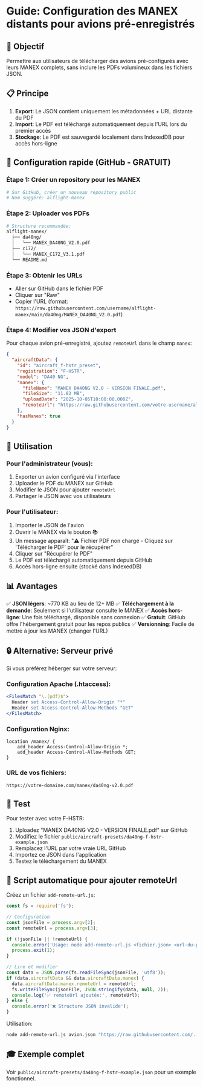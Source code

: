 # Guide: Configuration des MANEX distants pour avions pré-enregistrés

## 🎯 Objectif

Permettre aux utilisateurs de télécharger des avions pré-configurés avec leurs MANEX complets, sans inclure les PDFs volumineux dans les fichiers JSON.

## 📋 Principe

1. **Export**: Le JSON contient uniquement les métadonnées + URL distante du PDF
2. **Import**: Le PDF est téléchargé automatiquement depuis l'URL lors du premier accès
3. **Stockage**: Le PDF est sauvegardé localement dans IndexedDB pour accès hors-ligne

## 🔧 Configuration rapide (GitHub - GRATUIT)

### Étape 1: Créer un repository pour les MANEX

```bash
# Sur GitHub, créer un nouveau repository public
# Nom suggéré: alflight-manex
```

### Étape 2: Uploader vos PDFs

```bash
# Structure recommandée:
alflight-manex/
  ├── da40ng/
  │   └── MANEX_DA40NG_V2.0.pdf
  ├── c172/
  │   └── MANEX_C172_V3.1.pdf
  └── README.md
```

### Étape 3: Obtenir les URLs

- Aller sur GitHub dans le fichier PDF
- Cliquer sur "Raw"
- Copier l'URL (format: `https://raw.githubusercontent.com/username/alflight-manex/main/da40ng/MANEX_DA40NG_V2.0.pdf`)

### Étape 4: Modifier vos JSON d'export

Pour chaque avion pré-enregistré, ajoutez `remoteUrl` dans le champ `manex`:

```json
{
  "aircraftData": {
    "id": "aircraft_f-hstr_preset",
    "registration": "F-HSTR",
    "model": "DA40 NG",
    "manex": {
      "fileName": "MANEX DA40NG V2.0 - VERSION FINALE.pdf",
      "fileSize": "11.82 MB",
      "uploadDate": "2025-10-05T10:00:00.000Z",
      "remoteUrl": "https://raw.githubusercontent.com/votre-username/alflight-manex/main/da40ng/MANEX_DA40NG_V2.0.pdf"
    },
    "hasManex": true
  }
}
```

## 🚀 Utilisation

### Pour l'administrateur (vous):

1. Exporter un avion configuré via l'interface
2. Uploader le PDF du MANEX sur GitHub
3. Modifier le JSON pour ajouter `remoteUrl`
4. Partager le JSON avec vos utilisateurs

### Pour l'utilisateur:

1. Importer le JSON de l'avion
2. Ouvrir le MANEX via le bouton 📚
3. Un message apparaît: "⚠️ Fichier PDF non chargé - Cliquez sur 'Télécharger le PDF' pour le récupérer"
4. Cliquer sur "Récupérer le PDF"
5. Le PDF est téléchargé automatiquement depuis GitHub
6. Accès hors-ligne ensuite (stocké dans IndexedDB)

## 📊 Avantages

✅ **JSON légers**: ~770 KB au lieu de 12+ MB
✅ **Téléchargement à la demande**: Seulement si l'utilisateur consulte le MANEX
✅ **Accès hors-ligne**: Une fois téléchargé, disponible sans connexion
✅ **Gratuit**: GitHub offre l'hébergement gratuit pour les repos publics
✅ **Versionning**: Facile de mettre à jour les MANEX (changer l'URL)

## 🔒 Alternative: Serveur privé

Si vous préférez héberger sur votre serveur:

### Configuration Apache (.htaccess):

```apache
<FilesMatch "\.(pdf)$">
  Header set Access-Control-Allow-Origin "*"
  Header set Access-Control-Allow-Methods "GET"
</FilesMatch>
```

### Configuration Nginx:

```nginx
location /manex/ {
    add_header Access-Control-Allow-Origin *;
    add_header Access-Control-Allow-Methods GET;
}
```

### URL de vos fichiers:

```
https://votre-domaine.com/manex/da40ng-v2.0.pdf
```

## 🧪 Test

Pour tester avec votre F-HSTR:

1. Uploadez "MANEX DA40NG V2.0 - VERSION FINALE.pdf" sur GitHub
2. Modifiez le fichier `public/aircraft-presets/da40ng-f-hstr-example.json`
3. Remplacez l'URL par votre vraie URL GitHub
4. Importez ce JSON dans l'application
5. Testez le téléchargement du MANEX

## 📝 Script automatique pour ajouter remoteUrl

Créez un fichier `add-remote-url.js`:

```javascript
const fs = require('fs');

// Configuration
const jsonFile = process.argv[2];
const remoteUrl = process.argv[3];

if (!jsonFile || !remoteUrl) {
  console.error('Usage: node add-remote-url.js <fichier.json> <url-du-pdf>');
  process.exit(1);
}

// Lire et modifier
const data = JSON.parse(fs.readFileSync(jsonFile, 'utf8'));
if (data.aircraftData && data.aircraftData.manex) {
  data.aircraftData.manex.remoteUrl = remoteUrl;
  fs.writeFileSync(jsonFile, JSON.stringify(data, null, 2));
  console.log('✅ remoteUrl ajoutée:', remoteUrl);
} else {
  console.error('❌ Structure JSON invalide');
}
```

Utilisation:
```bash
node add-remote-url.js avion.json "https://raw.githubusercontent.com/.../manex.pdf"
```

## 🎓 Exemple complet

Voir `public/aircraft-presets/da40ng-f-hstr-example.json` pour un exemple fonctionnel.
